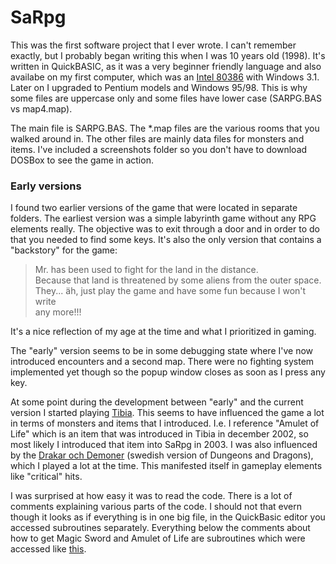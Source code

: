 # SaRpg
This was the first software project that I ever wrote. I can't remember exactly, but I probably began writing this when I was 10 years old (1998). It's written in QuickBASIC, as it was a very beginner friendly language and also availabe on my first computer, which was an [Intel 80386](https://en.wikipedia.org/wiki/Intel_80386) with Windows 3.1. Later on I upgraded to Pentium models and Windows 95/98. This is why some files are uppercase only and some files have lower case (SARPG.BAS vs map4.map).

The main file is SARPG.BAS. The *.map files are the various rooms that you walked around in. The other files are mainly data files for monsters and items. I've included a screenshots folder so you don't have to download DOSBox to see the game in action.

### Early versions
I found two earlier versions of the game that were located in separate folders. The earliest version was a simple labyrinth game without any RPG elements really. The objective was to exit through a door and in order to do that you needed to find some keys. It's also the only version that contains a "backstory" for the game:

> Mr. <player> has been used to fight for the land in the distance.  
Because that land is threatened by some aliens from the outer space.  
They... äh, just play the game and have some fun because I won't write  
any more!!!

It's a nice reflection of my age at the time and what I prioritized in gaming. 

The "early" version seems to be in some debugging state where I've now introduced encounters and a second map. There were no fighting system implemented yet though so the popup window closes as soon as I press any key.

At some point during the development between "early" and the current version I started playing [Tibia](https://secure.tibia.com). This seems to have influenced the game a lot in terms of monsters and items that I introduced. I.e. I reference "Amulet of Life" which is an item that was introduced in Tibia in december 2002, so most likely I introduced that item into SaRpg in 2003. I was also influenced by the [Drakar och Demoner](https://en.wikipedia.org/wiki/Drakar_och_Demoner) (swedish version of Dungeons and Dragons), which I played a lot at the time. This manifested itself in gameplay elements like "critical" hits.

I was surprised at how easy it was to read the code. There is a lot of comments explaining various parts of the code. I should not that evern though it looks as if everything is in one big file, in the QuickBasic editor you accessed subroutines separately. Everything below the comments about how to get Magic Sword and Amulet of Life are subroutines which were accessed like [this](https://raw.githubusercontent.com/trew/SaRpg/master/screenshots/quickbasic-subroutines.png).